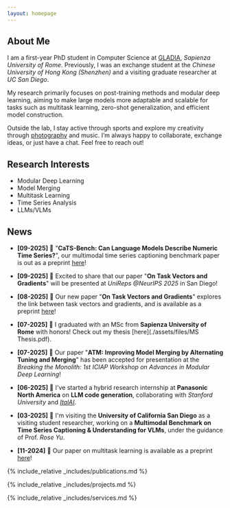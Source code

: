 ```yaml
---
layout: homepage
---
```


## About Me

I am a first-year PhD student in Computer Science at [GLADIA](https://gladia.di.uniroma1.it/#about), *Sapienza University of Rome*. Previously, I was an exchange student at the *Chinese University of Hong Kong (Shenzhen)* and a visiting graduate researcher at *UC San Diego*. 

My research primarily focuses on post-training methods and modular deep learning, aiming to make large models more adaptable and scalable for tasks such as multitask learning, zero-shot generalization, and efficient model construction.

Outside the lab, I stay active through sports and explore my creativity through [photography](https://unsplash.com/@luca_zh_00) and music. I’m always happy to collaborate, exchange ideas, or just have a chat. Feel free to reach out!

## Research Interests
- Modular Deep Learning
- Model Merging
- Multitask Learning
- Time Series Analysis
- LLMs/VLMs

## News
- **[09-2025]** 📜 "**CaTS-Bench: Can Language Models Describe Numeric Time Series?**", our multimodal time series captioning benchmark paper is out as a preprint [here](https://arxiv.org/pdf/2509.20823)! 

- **[09-2025]** 🎉 Excited to share that our paper "**On Task Vectors and Gradients**" will be presented at *UniReps @NeurIPS 2025* in San Diego!

- **[08-2025]** 📜 Our new paper "**On Task Vectors and Gradients**" explores the link between task vectors and gradients, and is available as a preprint [here](https://arxiv.org/pdf/2508.16082)!  

- **[07-2025]** 🎉 I graduated with an MSc from **Sapienza University of Rome** with honors! Check out my thesis [here](./assets/files/MS Thesis.pdf).

- **[07-2025]** 🎉 Our paper "**ATM: Improving Model Merging by Alternating Tuning and Merging**" has been accepted for presentation at the *Breaking the Monolith: 1st ICIAP Workshop on Advances in Modular Deep Learning*!

- **[06-2025]** 🚀 I've started a hybrid research internship at **Panasonic North America** on **LLM code generation**, collaborating with *Stanford University* and [*ItalAI*](https://italailabs.com/). 

- **[03-2025]** 🚀 I'm visiting the **University of California San Diego** as a visiting student researcher, working on a **Multimodal Benchmark on Time Series Captioning & Understanding for VLMs**, under the guidance of Prof. *Rose Yu*.

- **[11-2024]** 📜 Our paper on multitask learning is available as a preprint [here](https://arxiv.org/pdf/2411.03055)!


{% include_relative _includes/publications.md %}

{% include_relative _includes/projects.md %}

{% include_relative _includes/services.md %}
